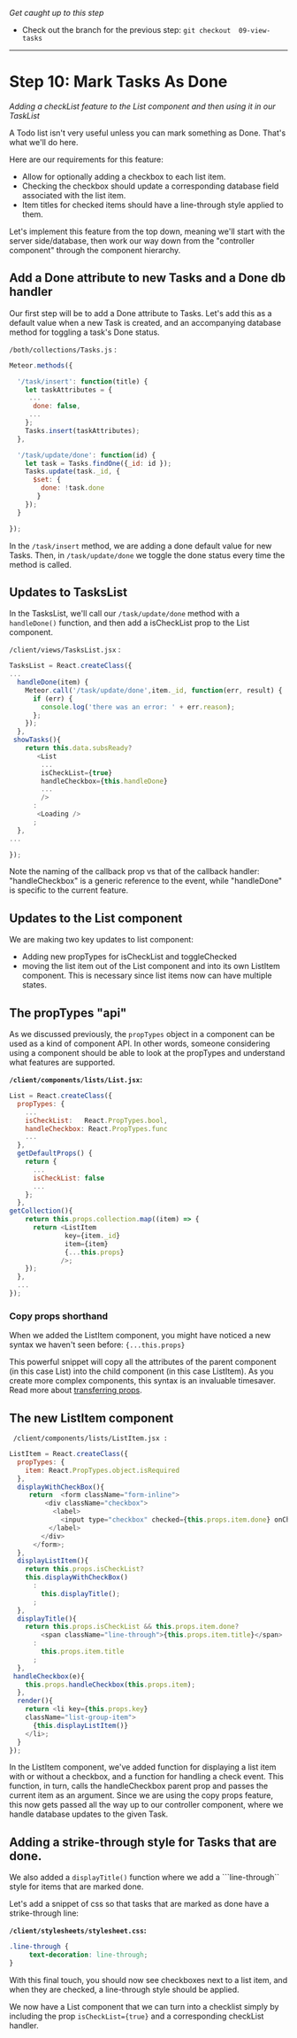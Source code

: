 *Get caught up to this step*
- Check out the branch for the previous step: ```git checkout  09-view-tasks``` 

<hr>

# Step 10: Mark Tasks As Done

_Adding a checkList feature to the List component and then using it in our TaskList_

A Todo list isn't very useful unless you can mark something as Done. That's what we'll do here.

Here are our requirements for this feature:
- Allow for optionally adding a checkbox to each list item.
- Checking the checkbox should update a corresponding database field associated with the list item.
- Item titles for checked items should have a line-through style applied to them.

Let's implement this feature from the top down, meaning we'll start with the server side/database, then work our way down from the "controller component" through the component hierarchy.

## Add a Done attribute to new Tasks and a Done db handler

Our first step will be to add a Done attribute to Tasks.  Let's add this as a default value when a new Task is created, and an accompanying database method for toggling a task's Done status.

```/both/collections/Tasks.js``` :

```js
Meteor.methods({

  '/task/insert': function(title) {
    let taskAttributes = {
     ...
      done: false,
     ...
    };
    Tasks.insert(taskAttributes);
  },

  '/task/update/done': function(id) {
    let task = Tasks.findOne({_id: id });
    Tasks.update(task._id, {
      $set: {
        done: !task.done
       }
    });
  }

});

```

In the ```/task/insert``` method, we are adding a done default value for new Tasks.  Then, in ```/task/update/done``` we toggle the done status every time the method is called.

## Updates to TasksList
In the TasksList, we'll call our ```/task/update/done``` method with a ```handleDone()``` function, and then add a isCheckList prop to the List component.


```/client/views/TasksList.jsx``` :

```js
TasksList = React.createClass({
...
  handleDone(item) {
    Meteor.call('/task/update/done',item._id, function(err, result) {
      if (err) {
        console.log('there was an error: ' + err.reason);
      };
    });
  },
 showTasks(){
  	return this.data.subsReady?
       <List
        ...
        isCheckList={true}
        handleCheckbox={this.handleDone}
        ...
        />
      :
       <Loading />
      ;
  },
...

});

```

Note the naming of the callback prop vs that of the callback handler: "handleCheckbox" is a generic reference to the event, while "handleDone" is specific to the current feature.

## Updates to the List component

We are making two key updates to  list component:
- Adding new  propTypes for isCheckList and toggleChecked
- moving the list item out of the List component and into its own ListItem component. This is necessary since list items now can have multiple states.

## The propTypes "api"
As we discussed previously, the ```propTypes``` object in a component can be used as a kind of component API. In other words, someone considering using a component should be able to look at the propTypes and understand what features are supported.


**```/client/components/lists/List.jsx```:**

```js
List = React.createClass({
  propTypes: {
    ...
    isCheckList:   React.PropTypes.bool,
    handleCheckbox: React.PropTypes.func
    ...
  },
  getDefaultProps() {
    return {
      ...
      isCheckList: false
      ...
    };
  },
getCollection(){
    return this.props.collection.map((item) => {
      return <ListItem
              key={item._id}
              item={item}
              {...this.props}
             />;
    });
  },
  ...
});
```

### Copy props shorthand
When we added the ListItem component, you might have noticed a new syntax we haven't seen before: ```{...this.props}```

This powerful snippet will copy all the attributes of the parent component (in this case List) into the child component (in this case ListItem). As you create more complex components, this syntax is an invaluable timesaver.  Read more about [transferring props](https://facebook.github.io/react/docs/transferring-props.html).

## The new ListItem component

``` /client/components/lists/ListItem.jsx :``` 

```js
ListItem = React.createClass({
  propTypes: {
    item: React.PropTypes.object.isRequired
  },
  displayWithCheckBox(){
     return  <form className="form-inline">
         <div className="checkbox">
           <label>
             <input type="checkbox" checked={this.props.item.done} onChange={this.handleCheckbox} /> {this.displayTitle()}
          </label>
        </div>
      </form>;
  },
  displayListItem(){
    return this.props.isCheckList?
    this.displayWithCheckBox()
      :
        this.displayTitle();
      ;
  },
  displayTitle(){
    return this.props.isCheckList && this.props.item.done?
        <span className="line-through">{this.props.item.title}</span>
      :
        this.props.item.title
      ;
  },
 handleCheckbox(e){
    this.props.handleCheckbox(this.props.item);
  },
  render(){
    return <li key={this.props.key}   
    className="list-group-item">
      {this.displayListItem()} 
    </li>;
  }
});
```

In the ListItem component, we've added function for displaying a list item with or without a checkbox, and a function for handling a check event.  This function, in turn, calls the handleCheckbox parent prop and passes the current item as an argument.  Since we are using the copy props feature, this now gets passed all the way up to our controller component, where we handle database updates to the given Task.

## Adding a strike-through style for Tasks that are done.

We also added a ```displayTitle()``` function where we add a ```line-through`` style for items that are marked done.

Let's add a snippet of css so that tasks that are marked as done have a strike-through line:

**```/client/stylesheets/stylesheet.css```:** 

```css
.line-through {
	 text-decoration: line-through;
}
```

With this final touch, you should now see checkboxes next to a list item, and when they are checked, a line-through style should be applied. 

We now have a List component that we can turn into a checklist simply by including the prop ```isCheckList={true}``` and a corresponding checkList handler.
